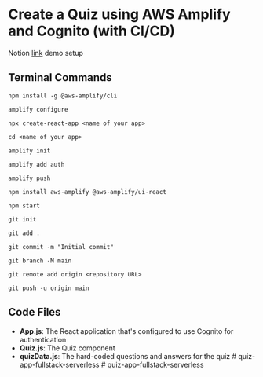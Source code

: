 # Create a Quiz using AWS Amplify and Cognito (with CI/CD)
Notion [link](https://extreme-ketch-98c.notion.site/Building-a-React-App-with-Amplify-Cognito-and-CI-CD-with-GitHub-b4bb965232b24081a936ecd1fa3f0b8f?pvs=4) demo setup
## Terminal Commands

`npm install -g @aws-amplify/cli`

`amplify configure`

`npx create-react-app <name of your app>`

`cd <name of your app>`

`amplify init`

`amplify add auth`

`amplify push`

`npm install aws-amplify @aws-amplify/ui-react`

`npm start`

`git init`

`git add .`

`git commit -m "Initial commit"`

`git branch -M main`

`git remote add origin <repository URL>`

`git push -u origin main`

## Code Files

- **App.js**: The React application that's configured to use Cognito for authentication
- **Quiz.js**: The Quiz component
- **quizData.js**: The hard-coded questions and answers for the quiz
#   q u i z - a p p - f u l l s t a c k - s e r v e r l e s s  
 #   q u i z - a p p - f u l l s t a c k - s e r v e r l e s s  
 